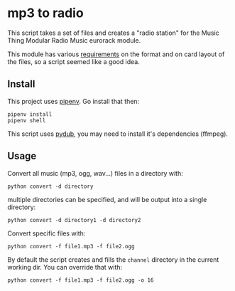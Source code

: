 # mp3 to radio
This script takes a set of files and creates a "radio station" for the Music Thing Modular Radio Music eurorack module.

This module has various [requirements][] on the format and on card layout of the files, so a script seemed like a good idea. 

## Install

This project uses [pipenv][]. Go install that then:

```
pipenv install
pipenv shell
```

This script uses [pydub][], you may need to install it's dependencies (ffmpeg).

## Usage

Convert all music (mp3, ogg, wav...) files in a directory with:

```
python convert -d directory
```

multiple directories can be specified, and will be output into a single directory:

```
python convert -d directory1 -d directory2
```

Convert specific files with:

```
python convert -f file1.mp3 -f file2.ogg
```

By default the script creates and fills the `channel` directory in the current working dir. You can override that with:

```
python convert -f file1.mp3 -f file2.ogg -o 16
```

[requirements]: https://github.com/TomWhitwell/RadioMusic/wiki/SD-Card%3A-Format-%26-File-Structure
[pipenv]: https://www.kennethreitz.org/essays/announcing-pipenv
[pydub]: https://github.com/jiaaro/pydub
